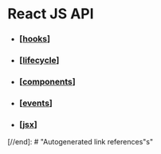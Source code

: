 # React JS API

- ### [[hooks]]
- ### [[lifecycle]]
- ### [[components]]
- ### [[events]]
- ### [[jsx]]

[//begin]: # "Autogenerated link references for markdown compatibility"
[hooks]: hooks "Hooks"
[lifecycle]: lifecycle "Lifecycle"
[components]: components "Components"
[events]: events "Events"
[jsx]: jsx "JSX"

[//end]: # "Autogenerated link references"s"
